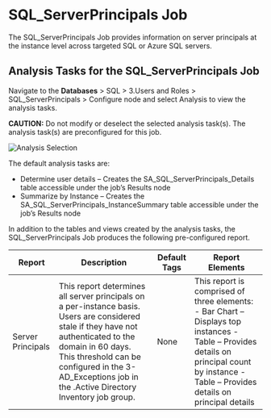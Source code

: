 # SQL_ServerPrincipals Job

The SQL_ServerPrincipals Job provides information on server principals at the instance level across
targeted SQL or Azure SQL servers.

## Analysis Tasks for the SQL_ServerPrincipals Job

Navigate to the **Databases** > SQL > 3.Users and Roles > SQL_ServerPrincipals > Configure node and
select Analysis to view the analysis tasks.

**CAUTION:** Do not modify or deselect the selected analysis task(s). The analysis task(s) are
preconfigured for this job.

![Analysis Selection](/img/product_docs/accessanalyzer/solutions/databases/sql/usersroles/sqljobgroup27.webp)

The default analysis tasks are:

- Determine user details – Creates the SA_SQL_ServerPrincipals_Details table accessible under the
  job’s Results node
- Summarize by Instance – Creates the SA_SQL_ServerPrincipals_InstanceSummary table accessible under
  the job’s Results node

In addition to the tables and views created by the analysis tasks, the SQL_ServerPrincipals Job
produces the following pre-configured report.

| Report            | Description                                                                                                                                                                                                                                                         | Default Tags | Report Elements                                                                                                                                                                            |
| ----------------- | ------------------------------------------------------------------------------------------------------------------------------------------------------------------------------------------------------------------------------------------------------------------- | ------------ | ------------------------------------------------------------------------------------------------------------------------------------------------------------------------------------------ |
| Server Principals | This report determines all server principals on a per-instance basis. Users are considered stale if they have not authenticated to the domain in 60 days. This threshold can be configured in the 3-AD_Exceptions job in the .Active Directory Inventory job group. | None         | This report is comprised of three elements: - Bar Chart – Displays top instances - Table – Provides details on principal count by instance - Table – Provides details on principal details |
